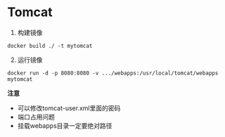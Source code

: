 # Tomcat 

1. 构建镜像

```shell
docker build ./ -t mytomcat
```

2. 运行镜像

```shell
docker run -d -p 8080:8080 -v .../webapps:/usr/local/tomcat/webapps mytomcat
```

**注意**
- 可以修改tomcat-user.xml里面的密码
- 端口占用问题
- 挂载webapps目录一定要绝对路径

